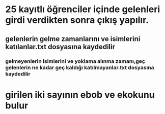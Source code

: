 <h1>25 kayıtlı öğrenciler içinde gelenleri girdi verdikten sonra çıkış yapılır.</h1>
<h2>gelenlerin gelme zamanlarını ve isimlerini katılanlar.txt dosyasına kaydedilir</h2>
<h3>gelmeyenlerin isimlerini ve yoklama alınma zamanı,geç gelenlerin ne kadar geç kaldığı katılmayanlar.txt dosyasına kaydedilir</h3>
<h1>girilen iki sayının ebob ve ekokunu bulur</h1>
